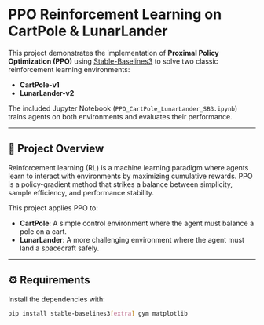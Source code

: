 # PPO Reinforcement Learning on CartPole & LunarLander

This project demonstrates the implementation of **Proximal Policy Optimization (PPO)** using [Stable-Baselines3](https://github.com/DLR-RM/stable-baselines3) to solve two classic reinforcement learning environments:

- **CartPole-v1**
- **LunarLander-v2**

The included Jupyter Notebook (`PPO_CartPole_LunarLander_SB3.ipynb`) trains agents on both environments and evaluates their performance.

---

## 📌 Project Overview
Reinforcement learning (RL) is a machine learning paradigm where agents learn to interact with environments by maximizing cumulative rewards. PPO is a policy-gradient method that strikes a balance between simplicity, sample efficiency, and performance stability.

This project applies PPO to:
- **CartPole**: A simple control environment where the agent must balance a pole on a cart.
- **LunarLander**: A more challenging environment where the agent must land a spacecraft safely.

---

## ⚙️ Requirements
Install the dependencies with:
```bash
pip install stable-baselines3[extra] gym matplotlib
